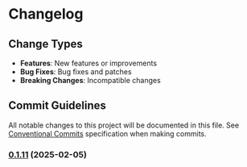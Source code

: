 # Changelog

## Change Types

- **Features**: New features or improvements
- **Bug Fixes**: Bug fixes and patches
- **Breaking Changes**: Incompatible changes

## Commit Guidelines

All notable changes to this project will be documented in this file. See [Conventional Commits](https://www.conventionalcommits.org/) specification when making commits.

### [0.1.11](https://github.com/sichang824/RustyTag/compare/vinitial...v0.1.11) (2025-02-05)


